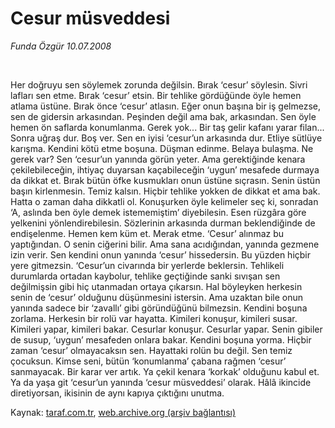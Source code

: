 # Cesur müsveddesi

*Funda Özgür 10.07.2008*

<div class="yazi">
 

Her doğruyu sen söylemek zorunda değilsin.
Bırak ‘cesur’ söylesin.
Sivri lafları sen etme.
Bırak ‘cesur’ etsin.
Bir tehlike gördüğünde öyle hemen atlama üstüne.
Bırak önce ‘cesur’ atlasın.
Eğer onun başına bir iş gelmezse, sen de gidersin arkasından.
Peşinden değil ama bak, arkasından.
Sen öyle hemen ön saflarda konumlanma. Gerek yok...
Bir taş gelir kafanı yarar filan... Sonra uğraş dur.
Boş ver. Sen en iyisi ‘cesur’un arkasında dur.
Etliye sütlüye karışma. Kendini kötü etme boşuna.
Düşman edinme. Belaya bulaşma.
Ne gerek var?
Sen ‘cesur’un yanında görün yeter.
Ama gerektiğinde kenara çekilebileceğin, ihtiyaç duyarsan kaçabileceğin ‘uygun’ mesafede durmaya da dikkat et.
Bırak bütün öfke kusmukları onun üstüne sıçrasın.
Senin üstün başın kirlenmesin. Temiz kalsın.
Hiçbir tehlike yokken de dikkat et ama bak.
Hatta o zaman daha dikkatli ol.
Konuşurken öyle kelimeler seç ki, sonradan ‘A, aslında ben öyle demek istememiştim’ diyebilesin.
Esen rüzgâra göre yelkenini yönlendirebilesin.
Sözlerinin arkasında durman beklendiğinde de endişelenme.
Hemen kem küm et.
Merak etme. ‘Cesur’ alınmaz bu yaptığından.
O senin ciğerini bilir. Ama sana acıdığından, yanında gezmene izin verir.
Sen kendini onun yanında ‘cesur’ hissedersin.
Bu yüzden hiçbir yere gitmezsin.
‘Cesur’un civarında bir yerlerde beklersin.
Tehlikeli durumlarda ortadan kaybolur, tehlike geçtiğinde sanki sıvışan sen değilmişsin gibi hiç utanmadan ortaya çıkarsın.
Hal böyleyken herkesin senin de ‘cesur’ olduğunu düşünmesini istersin.
Ama uzaktan bile onun yanında sadece bir ‘zavallı’ gibi göründüğünü bilmezsin.
Kendini boşuna zorlama.
Herkesin bir rolü var hayatta.
Kimileri konuşur, kimileri susar.
Kimileri yapar, kimileri bakar.
Cesurlar konuşur. Cesurlar yapar.
Senin gibiler de susup, ‘uygun’ mesafeden onlara bakar.
Kendini boşuna yorma.
Hiçbir zaman ‘cesur’ olmayacaksın sen.
Hayattaki rolün bu değil.
Sen temiz çocuksun.
Kimse seni, bütün ‘konumlanma’ çabana rağmen ‘cesur’ sanmayacak.
Bir karar ver artık.
Ya çekil kenara ‘korkak’ olduğunu kabul et.
Ya da yaşa git ‘cesur’un yanında ‘cesur müsveddesi’ olarak.
Hâlâ ikincide diretiyorsan, ikisinin de aynı kapıya çıktığını unutma.
 </div>

Kaynak: [taraf.com.tr](http://www.taraf.com.tr:80/funda-ozgur/makale-cesur-musveddesi.htm), [web.archive.org (arşiv bağlantısı)](http://web.archive.org/web/20100722193930/http://www.taraf.com.tr:80/funda-ozgur/makale-cesur-musveddesi.htm)
